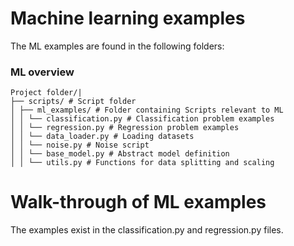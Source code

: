 # Machine learning examples
The ML examples are found in the following folders:

### ML overview
```
Project folder/|
├── scripts/ # Script folder
│ ├── ml_examples/ # Folder containing Scripts relevant to ML
│ │ └── classification.py # Classification problem examples
│ │ └── regression.py # Regression problem examples
│ │ └── data_loader.py # Loading datasets
│ │ └── noise.py # Noise script
│ │ └── base_model.py # Abstract model definition
│ │ └── utils.py # Functions for data splitting and scaling
```

# Walk-through of ML examples
The examples exist in the classification.py and regression.py files.

